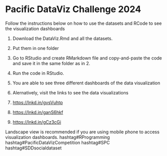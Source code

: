 # Pacific DataViz Challenge 2024
Follow the instructions below on how to use the datasets and RCode to see the visualization dashboards

1. Download the DataViz.Rmd and all the datasets.
2. Put them in one folder
3. Go to RStudio and create RMarkdown file and copy-and-paste the code and save it in the same folder as in 2.
4. Run the code in RStudio.
5. You are able to see three different dashboards of the data visualization

6. Alernatively, visit the links to see the data visualizations
1. https://lnkd.in/gvsVuhtp
2. https://lnkd.in/ganS6hkf
3. https://lnkd.in/gCz3cGi
   
Landscape view is recommended if you are using mobile phone to access visualization dashboards. 
hashtag#RProgramming hashtag#PacificDataVizCompetition hashtag#SPC hashtag#SDDsocialdataset
